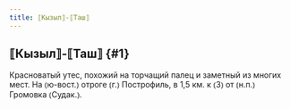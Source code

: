 ```yaml
---
title: ⟦Кызыл⟧-⟦Таш⟧
---
```

## ⟦Кызыл⟧-⟦Таш⟧ {#1}

Красноватый утес, похожий на торчащий палец и заметный из многих мест. На ⦅ю-вост.⦆ отроге ⦅г.⦆ Построфиль, в 1,5 км. к ⦅З⦆ от ⦅н.п.⦆ Громовка ⦅Судак.⦆.
